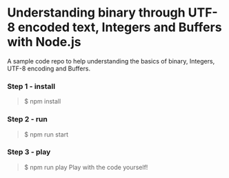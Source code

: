 Understanding binary through UTF-8 encoded text, Integers and Buffers with Node.js
===

A sample code repo to help understanding the basics of binary, Integers, UTF-8 encoding and Buffers.

### Step 1 - install
>$ npm install

### Step 2 - run
>$ npm run start

### Step 3 - play
>$ npm run play
Play with the code yourself!

